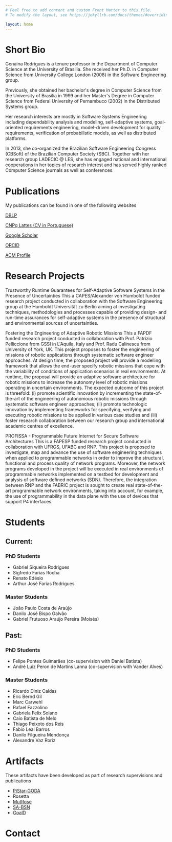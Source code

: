 ```yaml
---
# Feel free to add content and custom Front Matter to this file.
# To modify the layout, see https://jekyllrb.com/docs/themes/#overriding-theme-defaults

layout: home
---
```

# Short Bio
Genaina Rodrigues is a tenure professor in the Department of Computer Science at the University of Brasilia. She received her Ph.D. in Computer Science from University College London (2008) in the Software Engineering group. 

Previously, she obtained her bachelor's degree in Computer Science from the University of Brasília in 1999 and her Master's Degree in Computer Science from Federal University of Pernambuco (2002) in the Distributed Systems group.

Her research interests are mostly in Software Systems Engineering including dependability analysis and modeling, self-adaptive systems, goal-oriented requirements engineering, model-driven development for quality requirements, verification of probabilistic models, as well as distributed platforms. 

In 2013, she co-organized the Brazilian Software Engineering Congress (CBSoft) of the Brazilian Computer Society (SBC). Together with her research group LADECIC @ LES, she has engaged national and international cooperations in her topics of research interest and has served highly ranked Computer Science journals as well as conferences.


# Publications 
My publications can be found in one of the following websites

[DBLP](https://dblp.org/pid/34/64.html)

[CNPq Lattes (CV in Portuguese)](http://lattes.cnpq.br/2966913210268454)

[Google Scholar](https://scholar.google.com/citations?user=qCUFz5AAAAAJ)

[ORCID](https://orcid.org/0000-0003-1661-8131)

[ACM Profile](https://dl.acm.org/profile/81100007103)

# Research Projects

Trustworthy Runtime Guarantees for Self-Adaptive Software Systems in the Presence of Uncertainties
This a CAPES/Alexander von Humboldt funded research project conducted in collaboration with the Software Engineering group at the Humboldt Universität zu Berlin aiming at investigating techniques, methodologies and processes capable of providing design- and run-time assurances for self-adaptive systems in the presence of structural and environmental sources of uncertainties.

Fostering the Engineering of Adaptive Robotic Missions
This a FAPDF funded research project conducted in collaboration with Prof. Patrizio Pelliccione from GSSI in L'Aquila, Italy and Prof. Radu Calinescu from University of York, UK. This project proposes to foster the engineering of missions of robotic applications through systematic software engineer approaches. At design time, the proposed project will provide a modelling framework that allows the end-user specify robotic missions that cope with the variability of conditions of application scenarios in real environments. At runtime, the proposal will provide an adaptive software architecture for robotic missions to increase the autonomy level of robotic missions operating in uncertain environments. The expected outcome of this project is threefold: (i) promote scientific innovation by incrementing the state-of-the-art of the engineering of autonomous robotic missions through systematic software engineer approaches; (ii) promote technologic innovation by implementing frameworks for specifying, verifying and executing robotic missions to be applied in various case studies and (iii) foster research collaboration between our research group and international academic centres of excellence.

PROFISSA - Programmable Future Internet for Secure Software Architectures
This is a FAPESP funded research project conducted in collaboration with UFRGS, UFABC and RNP. This project is proposed to investigate, map and advance the use of software engineering techniques when applied to programmable networks in order to improve the structural, functional and process quality of network programs. Moreover, the network programs developed in the project will be executed in real environments of programmable networks implemented on a testbed for development and analysis of software defined networks (SDN). Therefore, the integration between RNP and the FABRIC project is sought to create real state-of-the-art programmable network environments, taking into account, for example, the use of programmability in the data plane with the use of devices that support P4 interfaces.

# Students

## Current: 
### PhD Students
* Gabriel Siqueira Rodrigues
* Sigfredo Farias Rocha
* Renato Edésio
* Arthur José Farias Rodrigues


### Master Students
* João Paulo Costa de Araújo
* Danilo José Bispo Galvão
* Gabriel Frutuoso Araújo Pereira (Moisés) 

## Past:
### PhD Students
* Felipe Pontes Guimarães (co-supervision with Daniel Batista)
* André Luiz Peron de Martins Lanna (co-supervision with Vander Alves)

### Master Students
* Ricardo Diniz Caldas
* Eric Bernd Gil
* Marc Carwehl
* Rafael Fazzolino
* Gabriela Felix Solano
* Caio Batista de Melo
* Thiago Peixoto dos Reis
* Fabio Leal Barros
* Danilo Filgueira Mendonça
* Alexandre Vaz Roriz


# Artifacts

These artifacts have been developed as part of research supervisions and publications  

- [PiStar-GODA](https://github.com/lesunb/pistarGODA-MDP)
- Rosetta
- [MutRose](https://github.com/lesunb/MutRoSe-Repository)
- [SA-BSN](https://github.com/lesunb/bsn)
- [GoalD](https://github.com/lesunb/goald)


# Contact
